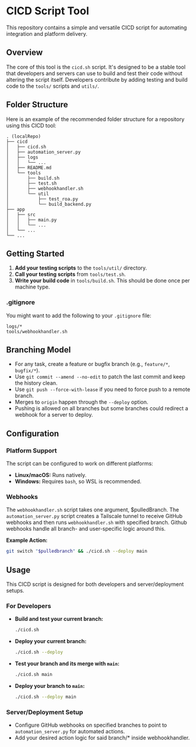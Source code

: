 # CICD Script Tool

This repository contains a simple and versatile CICD script for automating integration and platform delivery.

## Overview

The core of this tool is the `cicd.sh` script. It's designed to be a stable tool that developers and servers can use to build and test their code without altering the script itself. Developers contribute by adding testing and build code to the `tools/` scripts and `utils/`.

## Folder Structure

Here is an example of the recommended folder structure for a repository using this CICD tool:

```
. (localRepo)
├── cicd
│   ├── cicd.sh
│   ├── automation_server.py
│   ├── logs
│   │   └── ...
│   ├── README.md
│   └── tools
│       ├── build.sh
│       ├── test.sh
│       ├── webhookhandler.sh
│       └── util
│           ├── test_roa.py
│           └── build_backend.py
├── app
│   ├── src
│   │   ├── main.py
│   │   └── ...
│   └── ...
└── ...
```

## Getting Started

1.  **Add your testing scripts** to the `tools/util/` directory.
2.  **Call your testing scripts** from `tools/test.sh`.
3.  **Write your build code** in `tools/build.sh`. This should be done once per machine type.

### .gitignore

You might want to add the following to your `.gitignore` file:

```
logs/*
tools/webhookhandler.sh
```

## Branching Model

*   For any task, create a feature or bugfix branch (e.g., `feature/*`, `bugfix/*`).
*   Use `git commit --amend --no-edit` to patch the last commit and keep the history clean.
*   Use `git push --force-with-lease` if you need to force push to a remote branch.
*   Merges to `origin` happen through the `--deploy` option.
*   Pushing is allowed on all branches but some branches could redirect a webhook for a server to deploy.

## Configuration

### Platform Support

The script can be configured to work on different platforms:

*   **Linux/macOS:** Runs natively.
*   **Windows:** Requires `bash`, so WSL is recommended.

### Webhooks

The `webhookhandler.sh` script takes one argument, $pulledBranch.
The `automation_server.py` script creates a Tailscale tunnel to receive GitHub webhooks and then runs `webhookhandler.sh` with specified branch.
Github webhooks handle all branch- and user-specific logic around this.

**Example Action:**

```bash
git switch "$pulledbranch" && ./cicd.sh --deploy main
```

## Usage

This CICD script is designed for both developers and server/deployment setups.

### For Developers

*   **Build and test your current branch:**
    ```bash
    ./cicd.sh
    ```
*   **Deploy your current branch:**
    ```bash
    ./cicd.sh --deploy
    ```
*   **Test your branch and its merge with `main`:**
    ```bash
    ./cicd.sh main
    ```
*   **Deploy your branch to `main`:**
    ```bash
    ./cicd.sh --deploy main
    ```

### Server/Deployment Setup

*   Configure GitHub webhooks on specified branches to point to `automation_server.py` for automated actions.
*   Add your desired action logic for said branch/* inside webhookhandler.